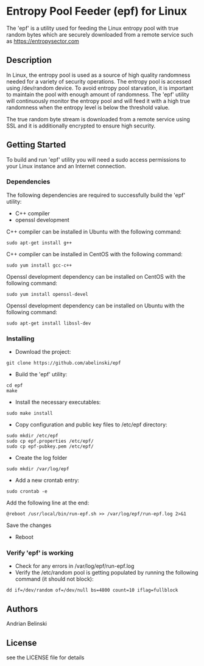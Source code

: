 # Entropy Pool Feeder (epf) for Linux

The 'epf' is a utility used for feeding the Linux entropy pool with true random bytes which are securely downloaded from a remote service such as https://entropysector.com 

## Description

In Linux, the entropy pool is used as a source of high quality randomness needed for a variety of security operations. 
The entropy pool is accessed using /dev/random device. To avoid entropy pool starvation, it is important to maintain the pool with enough amount of randomness. The 'epf' utility will continuously monitor the entropy pool and will feed it with a high true randomness when the entropy level is below the threshold value.

The true random byte stream is downloaded from a remote service using SSL and it is additionally encrypted to ensure high security. 

## Getting Started

To build and run 'epf' utility you will need a sudo access permissions to your Linux instance and an Internet connection.

### Dependencies

The following dependencies are required to successfully build the 'epf' utility: 

* C++ compiler
* openssl development

C++ compiler can be installed in Ubuntu with the following command:
```
sudo apt-get install g++
```
C++ compiler can be installed in CentOS with the following command:
```
sudo yum install gcc-c++
```
Openssl development dependency can be installed on CentOS with the following command:
```
sudo yum install openssl-devel
```
Openssl development dependency can be installed on Ubuntu with the following command:
```
sudo apt-get install libssl-dev
```
### Installing

* Download the project:
```
git clone https://github.com/abelinski/epf
```
* Build the 'epf' utility:
```
cd epf
make 
```
* Install the necessary executables:
```
sudo make install
```
* Copy configuration and public key files to /etc/epf directory:
```
sudo mkdir /etc/epf
sudo cp epf.properties /etc/epf/
sudo cp epf-pubkey.pem /etc/epf/
```
* Create the log folder
```
sudo mkdir /var/log/epf
```
* Add a new crontab entry:
```
sudo crontab -e
```
Add the following line at the end:
```
@reboot /usr/local/bin/run-epf.sh >> /var/log/epf/run-epf.log 2>&1
```
Save the changes
* Reboot 

### Verify 'epf' is working

* Check for any errors in /var/log/epf/run-epf.log 
* Verify the /etc/random pool is getting populated by running the following command (it should not block):
```
dd if=/dev/random of=/dev/null bs=4800 count=10 iflag=fullblock
```

## Authors

Andrian Belinski  

## License

see the LICENSE file for details
